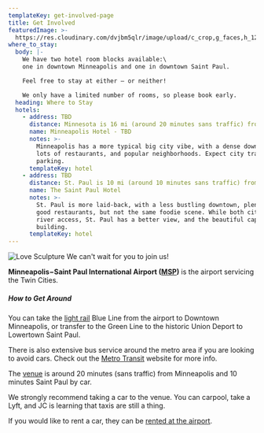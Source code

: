 ```yaml
---
templateKey: get-involved-page
title: Get Involved
featuredImage: >-
  https://res.cloudinary.com/dvjbm5qlr/image/upload/c_crop,g_faces,h_1200,w_3264/c_scale,w_1000/v1581202921/get_involved/header-getinvolved_db2vkw.jpg
where_to_stay:
  body: |-
    We have two hotel room blocks available:\
    one in downtown Minneapolis and one in downtown Saint Paul.

    Feel free to stay at either – or neither!

    We only have a limited number of rooms, so please book early.
  heading: Where to Stay
  hotels:
    - address: TBD
      distance: Minnesota is 16 mi (around 20 minutes sans traffic) from our venue.
      name: Minneapolis Hotel - TBD
      notes: >-
        Minneapolis has a more typical big city vibe, with a dense downtown,
        lots of restaurants, and popular neighborhoods. Expect city traffic and
        parking.
      templateKey: hotel
    - address: TBD
      distance: St. Paul is 10 mi (around 10 minutes sans traffic) from our venue.
      name: The Saint Paul Hotel
      notes: >-
        St. Paul is more laid-back, with a less bustling downtown, plenty of
        good restaurants, but not the same foodie scene. While both cities have
        river access, St. Paul has a better view, and the beautiful capitol
        building.
      templateKey: hotel
---
```

![Love Sculpture](https://res.cloudinary.com/dvjbm5qlr/image/upload/c_scale,w_1000/v1581202922/get_involved/IMG_2250_kwlped.jpg) We can't wait for you to join us!

**Minneapolis−Saint Paul International Airport ([MSP](https://www.mspairport.com/))** is the airport servicing the Twin Cities.

##### How to Get Around

You can take the [light rail](https://www.metrotransit.org/metro) Blue Line from the airport to Downtown Minneapolis, or transfer to the Green Line to the historic Union Deport to Lowertown Saint Paul.

There is also extensive bus service around the metro area if you are looking to avoid cars. Check out the [Metro Transit](https://www.metrotransit.org/trip-planner) website for more info.

The [venue](https://www.google.com/maps/place/Bruentrup+Heritage+Farm+and+the+Maplewood+Historical+Society/@45.035173,-93.0090352,15z/data=!4m5!3m4!1s0x0:0xf2366bbf258a29da!8m2!3d45.035173!4d-93.0090352) is around 20 minutes (sans traffic) from Minneapolis and 10 minutes Saint Paul by car.

We strongly recommend taking a car to the venue. You can carpool, take a Lyft, and JC is learning that taxis are still a thing.

If you would like to rent a car, they can be [rented at the airport](https://www.mspairport.com/directions/ground-transportation/car-rentals).
